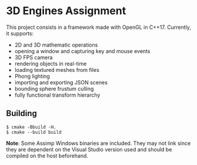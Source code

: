 # 3D Engines Assignment

This project consists in a framework made with OpenGL in C++17. Currently, it supports:
* 2D and 3D mathematic operations
* opening a window and capturing key and mouse events
* 3D FPS camera
* rendering objects in real-time
* loading textured meshes from files
* Phong lighting
* importing and exporting JSON scenes
* bounding sphere frustum culling
* fully functional transform hierarchy

## Building
```console
$ cmake -Bbuild -H.
$ cmake --build build
```
**Note**: Some Assimp Windows binaries are included. They may not link
since they are dependent on the Visual Studio version used and should be
compiled on the host beforehand.